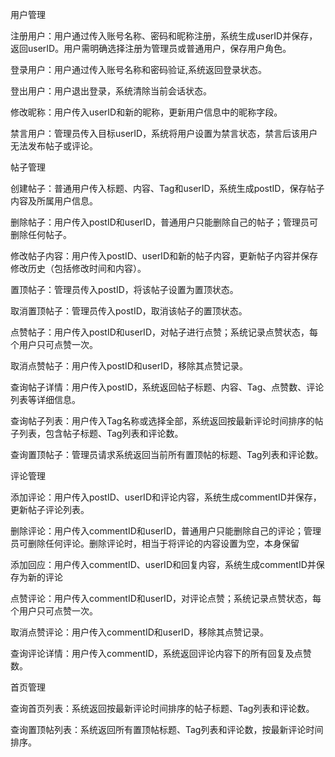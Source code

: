 用户管理





注册用户：用户通过传入账号名称、密码和昵称注册，系统生成userID并保存，返回userID。用户需明确选择注册为管理员或普通用户，保存用户角色。



登录用户：用户通过传入账号名称和密码验证,系统返回登录状态。



登出用户：用户退出登录，系统清除当前会话状态。



修改昵称：用户传入userID和新的昵称，更新用户信息中的昵称字段。



禁言用户：管理员传入目标userID，系统将用户设置为禁言状态，禁言后该用户无法发布帖子或评论。

帖子管理





创建帖子：普通用户传入标题、内容、Tag和userID，系统生成postID，保存帖子内容及所属用户信息。



删除帖子：用户传入postID和userID，普通用户只能删除自己的帖子；管理员可删除任何帖子。



修改帖子内容：用户传入postID、userID和新的帖子内容，更新帖子内容并保存修改历史（包括修改时间和内容）。



置顶帖子：管理员传入postID，将该帖子设置为置顶状态。



取消置顶帖子：管理员传入postID，取消该帖子的置顶状态。



点赞帖子：用户传入postID和userID，对帖子进行点赞；系统记录点赞状态，每个用户只可点赞一次。



取消点赞帖子：用户传入postID和userID，移除其点赞记录。



查询帖子详情：用户传入postID，系统返回帖子标题、内容、Tag、点赞数、评论列表等详细信息。



查询帖子列表：用户传入Tag名称或选择全部，系统返回按最新评论时间排序的帖子列表，包含帖子标题、Tag列表和评论数。



查询置顶帖子：管理员请求系统返回当前所有置顶帖的标题、Tag列表和评论数。

评论管理





添加评论：用户传入postID、userID和评论内容，系统生成commentID并保存，更新帖子评论列表。



删除评论：用户传入commentID和userID，普通用户只能删除自己的评论；管理员可删除任何评论。删除评论时，相当于将评论的内容设置为空，本身保留



添加回应：用户传入commentID、userID和回复内容，系统生成commentID并保存为新的评论



点赞评论：用户传入commentID和userID，对评论点赞；系统记录点赞状态，每个用户只可点赞一次。



取消点赞评论：用户传入commentID和userID，移除其点赞记录。



查询评论详情：用户传入commentID，系统返回评论内容下的所有回复及点赞数。

首页管理





查询首页列表：系统返回按最新评论时间排序的帖子标题、Tag列表和评论数。



查询置顶帖列表：系统返回所有置顶帖标题、Tag列表和评论数，按最新评论时间排序。
